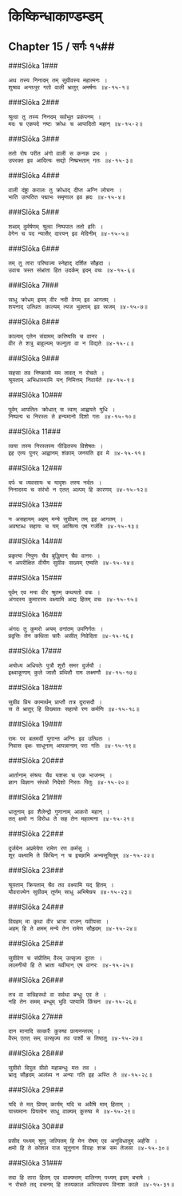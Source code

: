 किष्किन्धाकाण्डम्डम्
===============================


## Chapter 15  / सर्गः १५##


###Slōka 1###


    अथ तस्य निनादम् तम् सुग्रीवस्य महात्मनः ।
    शुश्राव अन्तःपुर गतो वाली भ्रातुर् अमर्षणः ॥४-१५-१॥


###Slōka 2###


    श्रुत्वा तु तस्य निनदम् सर्वभूत प्रकंपनम् ।
    मदः च एकपदे नष्टः क्रोधः च आपादितो महान् ॥४-१५-२॥


###Slōka 3###


    ततो रोष परीत अंगो वाली स कनक प्रभः ।
    उपरक्त इव आदित्यः सद्यो निष्प्रभताम् गतः ॥४-१५-३॥


###Slōka 4###


    वाली दंष्ट्रा करालः तु क्रोधाद् दीप्त अग्नि लोचनः ।
    भाति उत्पतित पद्माभः समृणाल इव ह्रदः ॥४-१५-४॥


###Slōka 5###


    शब्दम् दुर्मर्षणम् श्रुत्वा निष्पपात ततो हरिः ।
    वेगेन च पद न्यासैर् दारयन् इव मेदिनीम् ॥४-१५-५॥


###Slōka 6###


    तम् तु तारा परिष्वज्य स्नेहाद् दर्शित सौहृदा ।
    उवाच त्रस्त संभ्रांता हित उदर्कम् इदम् वचः ॥४-१५-६॥


###Slōka 7###


    साधु क्रोधम् इमम् वीर नदी वेगम् इव आगतम् ।
    शयनाद् उत्थितः काल्यम् त्यज भुक्ताम् इव स्रजम् ॥४-१५-७॥


###Slōka 8###


    काल्यम् एतेन संग्रामम् करिष्यसि च वानर ।
    वीर ते शत्रु बाहुल्यम् फल्गुता वा न विद्यते ॥४-१५-८॥


###Slōka 9###


    सहसा तव निष्क्रामो मम तावत् न रोचते ।
    श्रूयताम् अभिधास्यामि यन् निमित्तम् निवार्यते ॥४-१५-९॥


###Slōka 10###


    पूर्वम् आपतितः क्रोधात् स त्वाम् आह्वयते युधि ।
    निष्पत्य च निरस्तः ते हन्यमानो दिशो गतः ॥४-१५-१०॥


###Slōka 11###


    त्वया तस्य निरस्तस्य पीडितस्य विशेषतः ।
    इह एत्य पुनर् आह्वानम् शंकाम् जनयति इव मे ॥४-१५-११॥


###Slōka 12###


    दर्पः च व्यवसायः च यादृशः तस्य नर्दतः ।
    निनादस्य च संरंभो न एतत् अल्पम् हि कारणम् ॥४-१५-१२॥


###Slōka 13###


    न असहायम् अहम् मन्ये सुग्रीवम् तम् इह आगतम् ।
    अवष्टब्ध सहायः च यम् आश्रित्य एष गर्जति ॥४-१५-१३॥


###Slōka 14###


    प्रकृत्या निपुणः चैव बुद्धिमान् चैव वानरः ।
    न अपरीक्षित वीर्येण सुग्रीवः सख्यम् एष्यति ॥४-१५-१४॥


###Slōka 15###


    पूर्वम् एव मया वीर श्रुतम् कथयतो वचः ।
    अंगदस्य कुमारस्य वक्ष्यामि अद्य हितम् वचः ॥४-१५-१५॥


###Slōka 16###


    अंगदः तु कुमरो अयम् वनांतम् उपनिर्गतः ।
    प्रवृत्तिः तेन कथिता चारैः असीत् निवेदिता ॥४-१५-१६॥


###Slōka 17###


    अयोध्य अधिपतेः पुत्रौ शूरौ समर दुर्जयौ ।
    इक्ष्वाकूणाम् कुले जातौ प्रथितौ राम लक्ष्मणौ ॥४-१५-१७॥


###Slōka 18###


    सुग्रीव प्रिय कामार्थम् प्राप्तौ तत्र दुरासदौ ।
    स ते भ्रातुर् हि विख्यातः सहायो रण कर्मणि ॥४-१५-१८॥


###Slōka 19###


    रामः पर बलमर्दी युगान्त अग्निः इव उत्थितः ।
    निवास वृक्षः साधूनाम् आपन्नानाम् परा गतिः ॥४-१५-१९॥


###Slōka 20###


    आर्तानाम् संश्रयः चैव यशसः च एक भाजनम् ।
    ज्ञान विज्ञान संपन्नो निदेशो निरतः पितुः ॥४-१५-२०॥


###Slōka 21###


    धातूनाम् इव शैलेन्द्रो गुणानाम् आकरो महान् ।
    तत् क्षमो न विरोधः ते सह तेन महात्मना ॥४-१५-२१॥


###Slōka 22###


    दुर्जयेन अप्रमेयेण रामेण रण कर्मसु ।
    शूर वक्ष्यामि ते किंचिन् न च इच्छामि अभ्यसूयितुम् ॥४-१५-२२॥


###Slōka 23###


    श्रूयताम् क्रियताम् चैव तव वक्ष्यामि यद् हितम् ।
    यौवराज्येन सुग्रीवम् तूर्णम् साधु अभिषेचय ॥४-१५-२३॥


###Slōka 24###


    विग्रहम् मा कृथा वीर भ्रात्रा राजन् यवीयसा ।
    अहम् हि ते क्षमम् मन्ये तेन रामेण सौहृदम् ॥४-१५-२४॥


###Slōka 25###


    सुग्रीवेण च संप्रीतिम् वैरम् उत्सृज्य दूरतः ।
    लालनीयो हि ते भ्राता यवीयान् एष वानरः ॥४-१५-२५॥


###Slōka 26###


    तत्र वा सन्निहस्थो वा सर्वथा बन्धुः एव ते ।
    नहि तेन समम् बन्धुम् भुवि पश्यामि किंचन ॥४-१५-२६॥


###Slōka 27###


    दान मानादि सत्कर्रैः कुरुष्व प्रत्यनन्तरम् ।
    वैरम् एतत् सम् उत्स्रृज्य तव पार्श्वे स तिष्ठतु ॥४-१५-२७॥


###Slōka 28###


    सुग्रीवो विपुल ग्रीवो महाबन्धुः मतः तव ।
    भ्रातृ सौहृदम् आलंब्य न अन्या गति इह अस्ति ते ॥४-१५-२८॥


###Slōka 29###


    यदि ते मत् प्रियम् कार्यम् यदि च अवैषि माम् हिताम् ।
    याच्यमानः प्रियत्वेन साधु वाक्यम् कुरुष्व मे ॥४-१५-२९॥


###Slōka 30###


    प्रसीद पथ्यम् श्रुणु जल्पितम् हि मेन रोषम् एव अनुविधातुम् अर्हसि ।
    क्षमो हि ते कोशल राज सूनुनान विग्रहः शक्र सम तेजसा ॥४-१५-३०॥


###Slōka 31###


    तदा हि तारा हितम् एव वाक्यम्तम् वालिनम् पथ्यम् इदम् बभाषे ।
    न रोचते तद् वचनम् हि तस्यकाल अभिपन्नस्य विनाश काले ॥४-१५-३१॥


